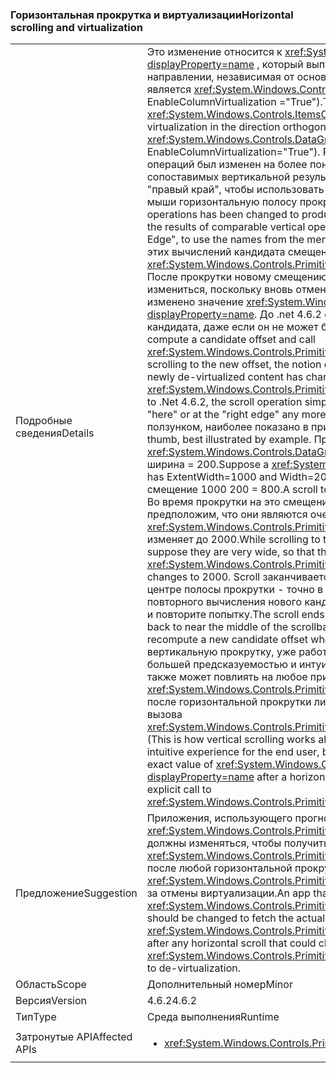 ### <a name="horizontal-scrolling-and-virtualization"></a><span data-ttu-id="1849e-101">Горизонтальная прокрутка и виртуализации</span><span class="sxs-lookup"><span data-stu-id="1849e-101">Horizontal scrolling and virtualization</span></span>

|   |   |
|---|---|
|<span data-ttu-id="1849e-102">Подробные сведения</span><span class="sxs-lookup"><span data-stu-id="1849e-102">Details</span></span>|<span data-ttu-id="1849e-103">Это изменение относится к <xref:System.Windows.Controls.ItemsControl?displayProperty=name> , который выполняет свой собственный виртуализации в направлении, независимая от основного направления прокрутки (главный пример является <xref:System.Windows.Controls.DataGrid?displayProperty=name> EnableColumnVirtualization =&quot;True&quot;).</span><span class="sxs-lookup"><span data-stu-id="1849e-103">This change applies to an <xref:System.Windows.Controls.ItemsControl?displayProperty=name> that does its own virtualization in the direction orthogonal to the main scrolling direction (the chief example is <xref:System.Windows.Controls.DataGrid?displayProperty=name> with EnableColumnVirtualization=&quot;True&quot;).</span></span>  <span data-ttu-id="1849e-104">Результат определенных горизонтальной прокрутки операций был изменен на более понятные и более аналогом результаты операций сопоставимых вертикальной результатов. Следующие операции &quot;прокрутки здесь&quot; и &quot;правый край&quot;, чтобы использовать имена из меню, получить, щелкнув правой кнопкой мыши горизонтальную полосу прокрутки.</span><span class="sxs-lookup"><span data-stu-id="1849e-104">The outcome of certain horizontal scrolling operations has been changed to produce results that are more intuitive and more analogous to the results of comparable vertical operations.The operations include &quot;Scroll Here&quot; and &quot;Right Edge&quot;, to use the names from the menu obtained by right-clicking a horizontal scrollbar.</span></span>  <span data-ttu-id="1849e-105">Оба этих вычислений кандидата смещение и вызова <xref:System.Windows.Controls.Primitives.IScrollInfo.SetHorizontalOffset(System.Double)>. После прокрутки новому смещению понятие &quot;здесь&quot; или &quot;правый угол&quot; могло измениться, поскольку вновь отменяется виртуализированных содержимое было изменено значение <xref:System.Windows.Controls.Primitives.IScrollInfo.ExtentWidth?displayProperty=name>. До .net 4.6.2 операции прокрутки просто использует смещение кандидата, даже если он не может быть &quot;здесь&quot; или &quot;правый угол&quot; больше.</span><span class="sxs-lookup"><span data-stu-id="1849e-105">Both of these compute a candidate offset and call <xref:System.Windows.Controls.Primitives.IScrollInfo.SetHorizontalOffset(System.Double)>.After scrolling to the new offset, the notion of &quot;here&quot; or &quot;right edge&quot; may have changed because newly de-virtualized content has changed the value of <xref:System.Windows.Controls.Primitives.IScrollInfo.ExtentWidth?displayProperty=name>.Prior to .Net 4.6.2, the scroll operation simply uses the candidate offset, even though it may not be &quot;here&quot; or at the &quot;right edge&quot; any more.</span></span>  <span data-ttu-id="1849e-106">Это приведет к эффектов, как &quot;перебрасываются&quot; ползунком, наиболее показано в примере.</span><span class="sxs-lookup"><span data-stu-id="1849e-106">This results in effects like &quot;bouncing&quot; the scroll thumb, best illustrated by example.</span></span> <span data-ttu-id="1849e-107">Предположим, что <xref:System.Windows.Controls.DataGrid?displayProperty=name> имеет ExtentWidth = 1000 и ширина = 200.</span><span class="sxs-lookup"><span data-stu-id="1849e-107">Suppose a <xref:System.Windows.Controls.DataGrid?displayProperty=name> has ExtentWidth=1000 and Width=200.</span></span>  <span data-ttu-id="1849e-108">Перейдите к &quot;правый край&quot; использует кандидата смещение 1000 200 = 800.</span><span class="sxs-lookup"><span data-stu-id="1849e-108">A scroll to &quot;Right Edge&quot; uses candidate offset 1000 - 200 = 800.</span></span>  <span data-ttu-id="1849e-109">Во время прокрутки на это смещение новые столбцы, de-виртуализировать; давайте предположим, что они являются очень широкий, чтобы <xref:System.Windows.Controls.Primitives.IScrollInfo.ExtentWidth?displayProperty=name> изменяет до 2000.</span><span class="sxs-lookup"><span data-stu-id="1849e-109">While scrolling to that offset, new columns are de- virtualized; let's suppose they are very wide, so that the <xref:System.Windows.Controls.Primitives.IScrollInfo.ExtentWidth?displayProperty=name> changes to 2000.</span></span>  <span data-ttu-id="1849e-110">Scroll заканчивается HorizontalOffset = 800 и бегунка &quot;клики&quot; обратно в центре полосы прокрутки - точно в 800/2000 = 40%. Изменение является для повторного вычисления нового кандидата смещения при возникновении такой ситуации и повторите попытку.</span><span class="sxs-lookup"><span data-stu-id="1849e-110">The scroll ends with HorizontalOffset=800, and the thumb &quot;bounces&quot; back to near the middle of the scrollbar - precisely at 800/2000 = 40%.The change is to recompute a new candidate offset when this situation occurs, and try again.</span></span> <span data-ttu-id="1849e-111">(Это как вертикальную прокрутку, уже работает.) Изменение обеспечивает взаимодействие с большей предсказуемостью и интуитивно понятный для конечного пользователя, но он также может повлиять на любое приложение, от которого зависит точное значение <xref:System.Windows.Controls.Primitives.IScrollInfo.HorizontalOffset?displayProperty=name> после горизонтальной прокрутки ли вызван конечным пользователем, либо путем явного вызова <xref:System.Windows.Controls.Primitives.IScrollInfo.SetHorizontalOffset(System.Double)>.</span><span class="sxs-lookup"><span data-stu-id="1849e-111">(This is how vertical scrolling works already.)The change produces a more predictable and intuitive experience for the end user, but it could also affect any app that depends on the exact value of <xref:System.Windows.Controls.Primitives.IScrollInfo.HorizontalOffset?displayProperty=name> after a horizontal scroll, whether invoked by the end user or by an explicit call to <xref:System.Windows.Controls.Primitives.IScrollInfo.SetHorizontalOffset(System.Double)>.</span></span>|
|<span data-ttu-id="1849e-112">Предложение</span><span class="sxs-lookup"><span data-stu-id="1849e-112">Suggestion</span></span>|<span data-ttu-id="1849e-113">Приложения, использующего прогнозируемое значение для <xref:System.Windows.Controls.Primitives.IScrollInfo.HorizontalOffset?displayProperty=name> должны изменяться, чтобы получить фактическое значение (и значение <xref:System.Windows.Controls.Primitives.IScrollInfo.ExtentWidth?displayProperty=name>) после любой горизонтальной прокрутки, которые могут измениться <xref:System.Windows.Controls.Primitives.IScrollInfo.ExtentWidth?displayProperty=name> из-за отмены виртуализации.</span><span class="sxs-lookup"><span data-stu-id="1849e-113">An app that uses a predicted value for <xref:System.Windows.Controls.Primitives.IScrollInfo.HorizontalOffset?displayProperty=name> should be changed to fetch the actual value (and the value of <xref:System.Windows.Controls.Primitives.IScrollInfo.ExtentWidth?displayProperty=name>) after any horizontal scroll that could change <xref:System.Windows.Controls.Primitives.IScrollInfo.ExtentWidth?displayProperty=name> due to de-virtualization.</span></span>|
|<span data-ttu-id="1849e-114">Область</span><span class="sxs-lookup"><span data-stu-id="1849e-114">Scope</span></span>|<span data-ttu-id="1849e-115">Дополнительный номер</span><span class="sxs-lookup"><span data-stu-id="1849e-115">Minor</span></span>|
|<span data-ttu-id="1849e-116">Версия</span><span class="sxs-lookup"><span data-stu-id="1849e-116">Version</span></span>|<span data-ttu-id="1849e-117">4.6.2</span><span class="sxs-lookup"><span data-stu-id="1849e-117">4.6.2</span></span>|
|<span data-ttu-id="1849e-118">Тип</span><span class="sxs-lookup"><span data-stu-id="1849e-118">Type</span></span>|<span data-ttu-id="1849e-119">Среда выполнения</span><span class="sxs-lookup"><span data-stu-id="1849e-119">Runtime</span></span>|
|<span data-ttu-id="1849e-120">Затронутые API</span><span class="sxs-lookup"><span data-stu-id="1849e-120">Affected APIs</span></span>|<ul><li><xref:System.Windows.Controls.Primitives.IScrollInfo?displayProperty=nameWithType></li></ul>|

